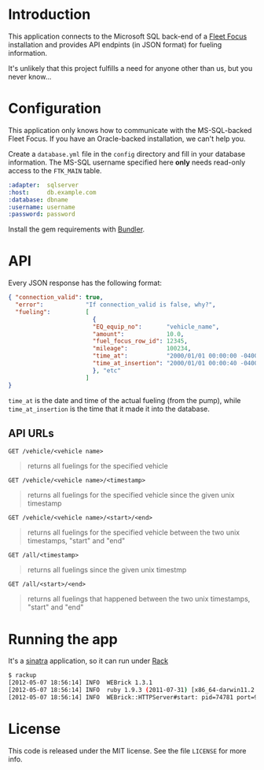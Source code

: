 Introduction
============
This application connects to the Microsoft SQL back-end of a [Fleet Focus][1]
installation and provides API endpints (in JSON format) for fueling
information.

It's unlikely that this project fulfills a need for anyone other than us, but
you never know...

Configuration
=============
This application only knows how to communicate with the MS-SQL-backed Fleet
Focus.  If you have an Oracle-backed installation, we can't help you.

Create a `database.yml` file in the `config` directory and fill in your
database information.  The MS-SQL username specified here **only** needs
read-only access to the `FTK_MAIN` table.

```yaml
:adapter:  sqlserver
:host:     db.example.com
:database: dbname
:username: username
:password: password
```

Install the gem requirements with [Bundler][2].

API
===
Every JSON response has the following format:

```json
{ "connection_valid": true,
  "error":            "If connection_valid is false, why?",
  "fueling":          [
                        {
                        "EQ_equip_no":       "vehicle_name",
                        "amount":            10.0,
                        "fuel_focus_row_id": 12345,
                        "mileage":           100234,
                        "time_at":           "2000/01/01 00:00:00 -0400",
                        "time_at_insertion": "2000/01/01 00:00:40 -0400"
                        }, "etc"
                      ]
}
```

`time_at` is the date and time of the actual fueling (from the pump), while
`time_at_insertion` is the time that it made it into the database.

API URLs
--------
`GET /vehicle/<vehicle name>`
> returns all fuelings for the specified vehicle

`GET /vehicle/<vehicle name>/<timestamp>`
> returns all fuelings for the specified vehicle since the given unix
> timestamp

`GET /vehicle/<vehicle name>/<start>/<end>`
> returns all fuelings for the specified vehicle between the two unix
> timestamps, "start" and "end"

`GET /all/<timestamp>`
> returns all fuelings since the given unix timestmp

`GET /all/<start>/<end>`
> returns all fuelings that happened between the two unix timestamps, "start"
> and "end"

Running the app
===============
It's a [sinatra][3] application, so it can run under [Rack][4]

```bash
$ rackup
[2012-05-07 18:56:14] INFO  WEBrick 1.3.1
[2012-05-07 18:56:14] INFO  ruby 1.9.3 (2011-07-31) [x86_64-darwin11.2.0]
[2012-05-07 18:56:14] INFO  WEBrick::HTTPServer#start: pid=74781 port=9292
```

License
=======
This code is released under the MIT license.  See the file `LICENSE` for more
info.

[1]: http://www.assetworks.com/products/fleetfocus-fleet-management-software
[2]: http://gembundler.com/
[3]: http://www.sinatrarb.com/
[4]: http://rack.rubyforge.org/
